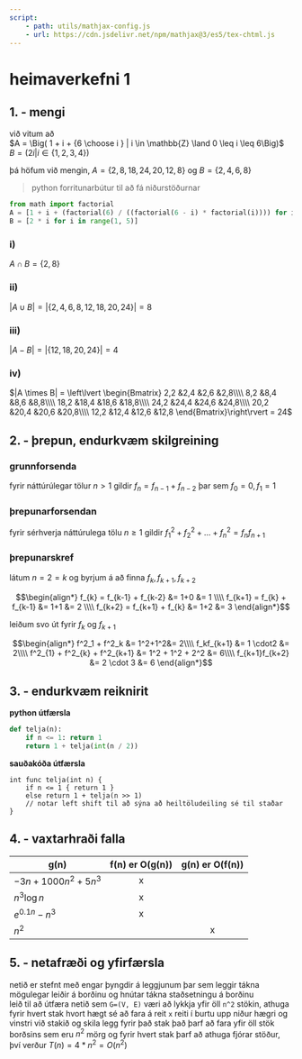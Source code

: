 ```yaml
---
script: 
    - path: utils/mathjax-config.js
    - url: https://cdn.jsdelivr.net/npm/mathjax@3/es5/tex-chtml.js
---
```


# heimaverkefni 1

## 1. - mengi

við vitum að   
$A = \Big( 1 + i + {6 \choose i } | i \in \mathbb{Z} \land 0 \leq i \leq 6\Big)$  
$B = \big(2i | i \in \{1,2,3,4\} \big)$  

þá höfum við mengin, 
$A = \{2,8,18,24,20,12,8\}$ og 
$B = \{2,4,6,8\}$

> python forritunarbútur til að fá niðurstöðurnar
```python
from math import factorial
A = [1 + i + (factorial(6) / ((factorial(6 - i) * factorial(i)))) for i in range(0, 7)]
B = [2 * i for i in range(1, 5)]
```

### i)
$A\cap B = \{2,8\}$

### ii)
$|A\cup B| = |\{2,4,6,8,12,18,20,24\}| = 8$

### iii)
$|A - B| = |\{12,18,20,24\}| = 4$

### iv)
$|A \times B| = \left\lvert \begin{Bmatrix}
    2,2  &2,4  &2,6  &2,8\\\\
    8,2  &8,4  &8,6  &8,8\\\\
    18,2 &18,4 &18,6 &18,8\\\\
    24,2 &24,4 &24,6 &24,8\\\\
    20,2 &20,4 &20,6 &20,8\\\\
    12,2 &12,4 &12,6 &12,8
\end{Bmatrix}\right\rvert = 24$


## 2. - þrepun, endurkvæm skilgreining

### grunnforsenda
fyrir náttúrúlegar tölur 
$n \gt 1$ gildir 
$f_n = f_{n-1} + f_{n-2}$ þar sem 
$f_0  = 0, f_1 = 1$

### þrepunarforsendan 
fyrir sérhverja náttúrulega tölu 
$n \geq 1$ gildir 
$f^2_1 + f^2_2 + ... + f^2_n = f_nf_{n+1}$

### þrepunarskref
látum 
$n = 2 = k$
og byrjum á að finna 
$f_k, f_{k+1}, f_{k+2}$  

$$\begin{align*}
    f_{k} = f_{k-1} + f_{k-2} &= 1+0 &= 1 \\\\
    f_{k+1} = f_{k} + f_{k-1} &= 1+1 &= 2 \\\\
    f_{k+2} = f_{k+1} + f_{k} &= 1+2 &= 3 
\end{align*}$$

leiðum svo út fyrir 
$f_k$ og 
$f_{k+1}$  

$$\begin{align*}
    f^2_1 + f^2_k &= 1^2+1^2&= 2\\\\ 
    f_kf_{k+1} &= 1 \cdot2 &= 2\\\\
    f^2_{1} + f^2_{k} + f^2_{k+1} &= 1^2 + 1^2 + 2^2 &= 6\\\\
    f_{k+1}f_{k+2} &= 2 \cdot 3 &= 6
\end{align*}$$


## 3. - endurkvæm reiknirit
**python útfærsla**
```python
def telja(n):
    if n <= 1: return 1
    return 1 + telja(int(n / 2))
```
**sauðakóða útfærsla**
```
int func telja(int n) {
    if n <= 1 { return 1 }
    else return 1 + telja(n >> 1) 
    // notar left shift til að sýna að heiltöludeiling sé til staðar
}
```

## 4. - vaxtarhraði falla
| g(n)                   | f(n) er O(g(n)) | g(n) er O(f(n)) |
| ---------------------- | :-------------: | :-------------: |
| $-3n + 1000n^2 + 5n^3$ |        x        |                 |
| $n^3\log{n}$           |        x        |                 |
| $e^{0.1n}-n^3$         |        x        |                 |
| $n^2$                  |                 |        x        |

## 5. - netafræði og yfirfærsla

netið er stefnt með engar þyngdir á leggjunum þar sem leggir tákna mögulegar leiðir á borðinu og hnútar tákna staðsetningu á borðinu  
leið til að útfæra netið sem `G=(V, E)` væri að lykkja yfir öll `n^2` stökin, athuga fyrir hvert stak hvort hægt sé að fara á reit `x` reiti í burtu upp niður hægri og vinstri við stakið og skila legg fyrir það stak
það þarf að fara yfir öll stök borðsins sem eru $n^2$ mörg og fyrir hvert stak þarf að athuga fjórar stöður, því verður 
$T(n) = 4*n^2 = O(n^2)$